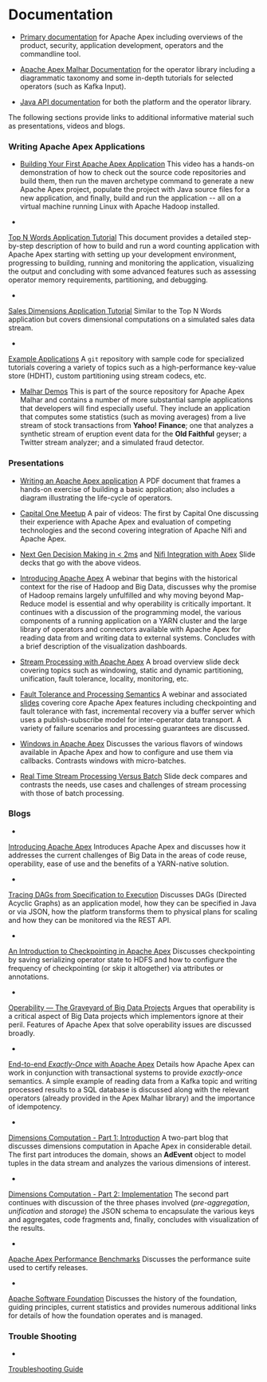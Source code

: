 # Documentation

- [Primary documentation](/docs/apex/) for Apache Apex including overviews of the product,
security, application development, operators and the commandline tool.

- [Apache Apex Malhar Documentation](/docs/malhar/) for the  operator library
including a diagrammatic taxonomy and some in-depth tutorials for selected operators
(such as Kafka Input).

- <a href="https://www.datatorrent.com/docs/apidocs/" rel="nofollow">Java API
documentation</a> for both the platform and the operator library.

The following sections provide links to additional informative material such as
presentations, videos and blogs.

### Writing Apache Apex Applications

- [Building Your First Apache Apex Application](https://youtu.be/LwRWBudOjg4)
This video has a hands-on demonstration of how to check out the source code
repositories and build them, then run the maven archetype command
to generate a new Apache Apex project, populate the project with Java source files
for a new application, and finally, build and run the application -- all on a
virtual machine running Linux with Apache Hadoop installed. 

- <a href="http://docs.datatorrent.com/tutorials/topnwords/" rel="nofollow">
Top N Words Application Tutorial</a>
This document provides a detailed step-by-step description of how to build and
run a word counting application with Apache Apex starting with setting up your
development environment, progressing to building, running and monitoring the application,
visualizing the output and concluding with some advanced features such as
assessing operator memory requirements, partitioning, and debugging.

- <a href="http://docs.datatorrent.com/tutorials/salesdimensions/" rel="nofollow">
Sales Dimensions Application Tutorial</a>
Similar to the Top N Words application but covers dimensional computations on a
simulated sales data stream.

- <a href="https://github.com/DataTorrent/examples" rel="nofollow">
Example Applications</a>
A `git` repository with sample code for specialized tutorials covering a
variety of topics such as a high-performance key-value store (HDHT), custom
partitioning using stream codecs, etc.

- [Malhar Demos](https://github.com/apache/incubator-apex-malhar/tree/master/demos)
This is part of the source repository for Apache Apex Malhar and contains a number
of more substantial sample applications that developers will find especially useful.
They include an application that computes some
statistics (such as moving averages) from a live stream of stock transactions from
**Yahoo! Finance**; one that analyzes a synthetic stream of eruption event data for
the **Old Faithful** geyser; a Twitter stream analyzer; and a simulated fraud
detector.

### Presentations

- [Writing an Apache Apex application](http://files.meetup.com/18978602/University%20program%20-%20Writing%20an%20Apache%20Apex%20application.pdf) A PDF document that
frames a hands-on exercise of building a basic application; also includes a diagram
illustrating the life-cycle of operators.

- [Capital One Meetup](https://www.youtube.com/watch?v=KkjhyBLupvs)
A pair of videos: The first by Capital One discussing their experience
with Apache Apex and evaluation of competing technologies and the second covering
integration of Apache Nifi and Apache Apex.

- [Next Gen Decision Making in < 2ms](http://www.slideshare.net/ApacheApex/capital-ones-next-generation-decision-in-less-than-2-ms) and
  [Nifi Integration with Apex](http://www.slideshare.net/ApacheApex/integrating-ni-fiandapex-by-bryan-bende) Slide decks that go with the above videos.

- [Introducing Apache Apex](https://www.brighttalk.com/webcast/13685/190407)
A webinar that begins with the historical context for the rise of Hadoop and Big Data,
discusses why the promise of Hadoop remains largely unfulfilled and why moving beyond
Map-Reduce model is essential and why operability is critically important. It continues
with a discussion of the programming model, the various components of a running application
on a YARN cluster and the large library of operators and connectors available with
Apache Apex for reading data from and writing data to external systems. Concludes with
a brief description of the visualization dashboards.

- [Stream Processing with Apache Apex](http://www.slideshare.net/PramodImmaneni/meetup-59089806) A broad overview slide deck covering topics such as windowing, static and dynamic
partitioning, unification, fault tolerance, locality, monitoring, etc.

- [Fault Tolerance and Processing Semantics](https://www.brighttalk.com/webcast/13685/194115)
A webinar and associated [slides](http://www.slideshare.net/ApacheApexOrganizer/webinar-fault-toleranceandprocessingsemantics)
covering core Apache Apex features including checkpointing and fault tolerance with fast,
incremental recovery via a buffer server which uses a publish-subscribe model for
inter-operator data transport. A variety of failure scenarios and processing guarantees
are discussed.

- [Windows in Apache Apex](http://www.slideshare.net/DevendraVyavahare/windowing-in-apex)
Discusses the various flavors of windows available in Apache Apex and how to configure and
use them via callbacks. Contrasts windows with micro-batches.

- [Real Time Stream Processing Versus Batch](http://www.slideshare.net/DevendraVyavahare/batch-processing-vs-real-time-data-processing-streaming)
Slide deck compares and contrasts the needs, use cases and challenges of stream processing
with those of batch processing.

### Blogs

- <a href="https://www.datatorrent.com/blog/introducing-apache-apex-incubating/" rel="nofollow">
Introducing Apache Apex</a>
Introduces Apache Apex and discusses how it addresses the current challenges of Big Data
in the areas of code reuse, operability, ease of use and the benefits of a YARN-native
solution.

- <a href="https://www.datatorrent.com/blog/tracing-dags-from-specification-to-execution/" rel="nofollow">
Tracing DAGs from Specification to Execution</a>
Discusses DAGs (Directed Acyclic Graphs) as an application model, how they can be specified
in Java or via JSON, how the platform transforms them to physical plans for scaling and
how they can be monitored via the REST API.

- <a href="https://www.datatorrent.com/blog/blog-introduction-to-checkpoint/" rel="nofollow">
An Introduction to Checkpointing in Apache Apex</a>
Discusses checkpointing by saving serializing operator state to HDFS and how to configure
the frequency of checkpointing (or skip it altogether) via attributes or annotations.

- <a href="https://www.datatorrent.com/blog/blog-operability-the-graveyard-of-big-data-projects" rel="nofollow">
Operability — The Graveyard of Big Data Projects</a>
Argues that operability is a critical aspect of Big Data projects which implementors
ignore at their peril. Features of Apache Apex that solve operability issues are discussed
broadly.

- <a href="https://www.datatorrent.com/blog/end-to-end-exactly-once-with-apache-apex" rel="nofollow">
End-to-end _Exactly-Once_ with Apache Apex</a>
Details how Apache Apex can work in conjunction with transactional systems to provide
_exactly-once_ semantics. A simple example of reading data from a Kafka topic and writing
processed results to a SQL database is discussed along with the relevant operators
(already provided in the Apex Malhar library) and the importance of idempotency.

- <a href="https://www.datatorrent.com/blog/blog-dimensions-computation-aggregate-navigator-part-1-intro/" rel="nofollow">
Dimensions Computation - Part 1: Introduction</a>
A two-part blog that discusses dimensions computation in Apache Apex in considerable
detail. The first part introduces the domain, shows an **AdEvent** object to model
tuples in the data stream and analyzes the various dimensions of interest.

- <a href="https://www.datatorrent.com/blog/dimensions-computation-aggregate-navigator-part-2-implementation/" rel="nofollow">
Dimensions Computation - Part 2: Implementation</a>
The second part continues with discussion of the three phases involved (_pre-aggregation_,
_unification_ and _storage_) the JSON schema to encapsulate the various keys and
aggregates, code fragments and, finally, concludes with visualization of the results.

- <a href="https://www.datatorrent.com/blog/blog-apex-performance-benchmark" rel="nofollow">
Apache Apex Performance Benchmarks</a>
Discusses the performance suite used to certify releases.

- <a href="https://blogs.apache.org/foundation/entry/celebrating_17_years_of_the">
Apache Software Foundation</a>
Discusses the history of the foundation, guiding principles, current statistics and
provides numerous additional links for details of how the foundation operates and is
managed.

### Trouble Shooting

- <a href="http://docs.datatorrent.com/troubleshooting/" rel="nofollow">
Troubleshooting Guide</a>
